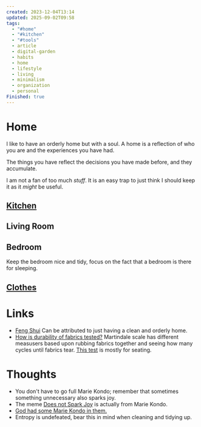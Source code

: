 ```yaml
---
created: 2023-12-04T13:14
updated: 2025-09-02T09:58
tags:
  - "#home"
  - "#kitchen"
  - "#tools"
  - article
  - digital-garden
  - habits
  - home
  - lifestyle
  - living
  - minimalism
  - organization
  - personal
Finished: true
---
```

# Home
I like to have an orderly home but with a soul. A home is a reflection of who you are and the experiences you have had. 

The things you have reflect the decisions you have made before, and they accumulate. 


I am not a fan of too much *stuff*. It is an easy trap to just think I should keep it as it *might* be useful. 


## [Kitchen](../Food/Kitchen.md)

## Living Room


## Bedroom
Keep the bedroom nice and tidy, focus on the fact that a bedroom is there for sleeping. 




## [Clothes](../Home/Clothes.md)


# Links
- [Feng Shui](https://en.wikipedia.org/wiki/Feng_shui) Can be attributed to just having a clean and orderly home.
- [How is durability of fabrics tested?](https://manteco.com/how-is-a-fabrics-durability-measured/) Martindale scale has different measusers based upon rubbing fabrics together and seeing how many cycles until fabrics tear. [This test](https://en.wikipedia.org/wiki/Martindale_(unit)) is mostly for seating. 
# Thoughts 
- You don't have to go full Marie Kondo; remember that sometimes something unnecessary also sparks joy. 
- The meme [Does not Spark Joy](https://knowyourmeme.com/memes/does-it-spark-joy) is actually from Marie Kondo. 
- [God had some Marie Kondo in them. ](https://i.kym-cdn.com/photos/images/original/001/462/585/ee6.jpg)
- Entropy is undefeated, bear this in mind when cleaning and tidying up. 


